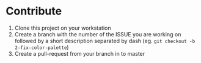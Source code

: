 # Contribute

1. Clone this project on your workstation
2. Create a branch with the number of the ISSUE you are working on followed by 
   a short description separated by dash (eg. `git checkout -b 2-fix-color-palette`)
3. Create a pull-request from your branch in to master

